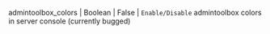 admintoolbox_colors | Boolean | False | `Enable/Disable` admintoolbox colors in server console (currently bugged)
